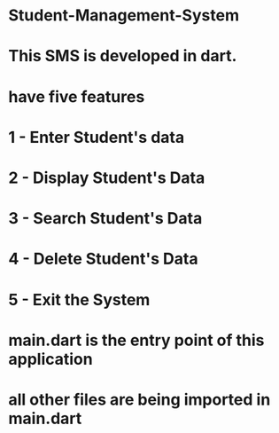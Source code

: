 # Student-Management-System

# This SMS is developed in dart.
# have five features
# 1 - Enter Student's data
# 2 - Display Student's Data
# 3 - Search Student's Data
# 4 - Delete Student's Data
# 5 - Exit the System

# main.dart is the entry point of this application
# all other files are being imported in main.dart
